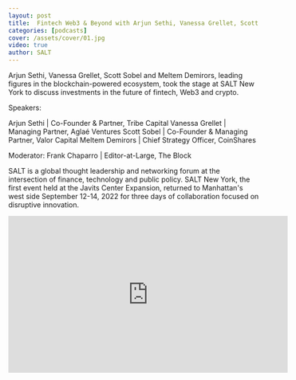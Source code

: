 ```yaml
---
layout: post
title:  Fintech Web3 & Beyond with Arjun Sethi, Vanessa Grellet, Scott Sobel & Meltem Demirors | 𝗦𝗔𝗟𝗧𝗡𝗬
categories: [podcasts]
cover: /assets/cover/01.jpg
video: true
author: SALT
---
```


Arjun Sethi, Vanessa Grellet, Scott Sobel and Meltem Demirors, leading figures in the blockchain-powered ecosystem, took the stage at SALT New York to discuss investments in the future of fintech, Web3 and crypto. 

Speakers:

Arjun Sethi | Co-Founder & Partner, Tribe Capital
Vanessa Grellet | Managing Partner, Aglaé Ventures
Scott Sobel | Co-Founder & Managing Partner, Valor Capital
Meltem Demirors | Chief Strategy Officer, CoinShares

Moderator:
Frank Chaparro | Editor-at-Large, The Block

SALT is a global thought leadership and networking forum at the intersection of finance, technology and public policy. SALT New York, the first event held at the Javits Center Expansion, returned to Manhattan's west side September 12-14, 2022 for three days of collaboration focused on disruptive innovation.

<iframe width="560" height="315" src="https://www.youtube.com/embed/WMOcux6Gp24?si=9kiyGUCGw6-SA9R6" title="YouTube video player" frameborder="0" allow="accelerometer; autoplay; clipboard-write; encrypted-media; gyroscope; picture-in-picture; web-share" allowfullscreen></iframe>


